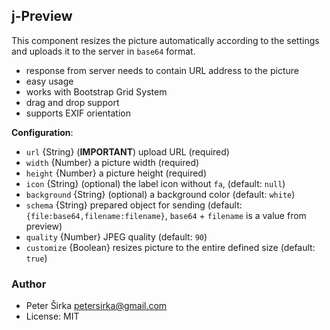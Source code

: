 ﻿## j-Preview

This component resizes the picture automatically according to the settings and uploads it to the server in `base64` format.

- response from server needs to contain URL address to the picture
- easy usage
- works with Bootstrap Grid System
- drag and drop support
- supports EXIF orientation

__Configuration__:

- `url` {String} (__IMPORTANT__) upload URL (required)
- `width` {Number} a picture width (required)
- `height` {Number} a picture height (required)
- `icon` {String} (optional) the label icon without `fa`, (default: `null`)
- `background` {String} (optional) a background color (default: `white`)
- `schema` {String} prepared object for sending (default: `{file:base64,filename:filename}`, `base64` + `filename` is a value from preview)
- `quality` {Number} JPEG quality (default: `90`)
- `customize` {Boolean} resizes picture to the entire defined size (default: `true`)

### Author

- Peter Širka <petersirka@gmail.com>
- License: MIT
